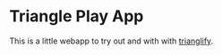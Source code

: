 # Triangle Play App

This is a little webapp to try out and with with
[trianglify](https://github.com/qrohlf/trianglify).
